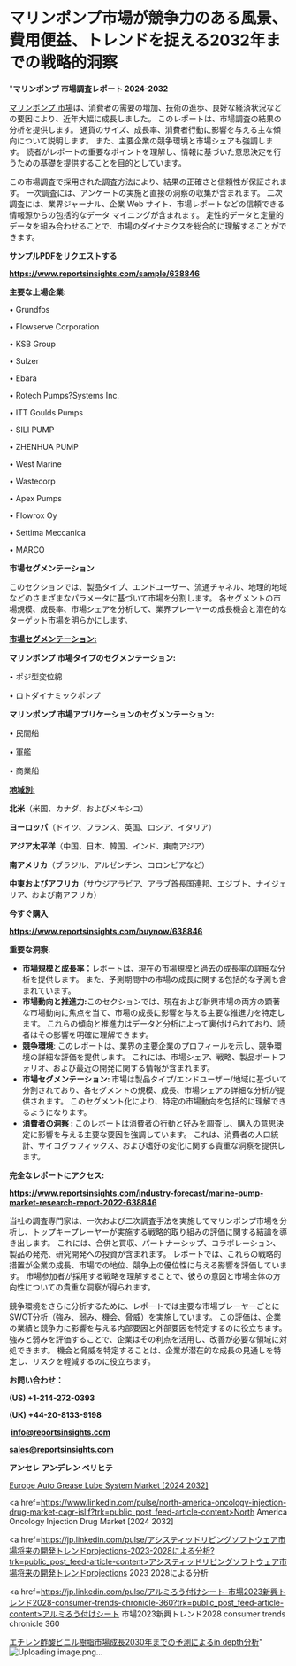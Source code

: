 # マリンポンプ市場が競争力のある風景、費用便益、トレンドを捉える2032年までの戦略的洞察

"<strong>マリンポンプ 市場調査レポート 2024-2032</strong>

<a href=https://www.reportsinsights.com/sample/638846>マリンポンプ 市場</a>は、消費者の需要の増加、技術の進歩、良好な経済状況などの要因により、近年大幅に成長しました。 このレポートは、市場調査の結果の分析を提供します。 通貨のサイズ、成長率、消費者行動に影響を与える主な傾向について説明します。 また、主要企業の競争環境と市場シェアも強調します。 読者がレポートの重要なポイントを理解し、情報に基づいた意思決定を行うための基礎を提供することを目的としています。

この市場調査で採用された調査方法により、結果の正確さと信頼性が保証されます。 一次調査には、アンケートの実施と直接の洞察の収集が含まれます。 二次調査には、業界ジャーナル、企業 Web サイト、市場レポートなどの信頼できる情報源からの包括的なデータ マイニングが含まれます。 定性的データと定量的データを組み合わせることで、市場のダイナミクスを総合的に理解することができます。

<strong><b>サンプルPDFをリクエストする</b></strong>

<a href=https://www.reportsinsights.com/sample/638846><strong><u>https://www.reportsinsights.com/sample/638846</u></strong></a>

<strong>主要な上場企業:</strong>

• Grundfos

• Flowserve Corporation

• KSB Group

• Sulzer

• Ebara

• Rotech Pumps?Systems Inc.

• ITT Goulds Pumps

• SILI PUMP

• ZHENHUA PUMP

• West Marine

• Wastecorp

• Apex Pumps

• Flowrox Oy

• Settima Meccanica

• MARCO

<strong>市場セグメンテーション</strong>

このセクションでは、製品タイプ、エンドユーザー、流通チャネル、地理的地域などのさまざまなパラメータに基づいて市場を分割します。 各セグメントの市場規模、成長率、市場シェアを分析して、業界プレーヤーの成長機会と潜在的なターゲット市場を明らかにします。

<strong><u>市場セグメンテーション</u></strong><strong><u>:</u></strong>

<strong>マリンポンプ 市場タイプのセグメンテーション:</strong>

• ポジ型変位綿

• ロトダイナミックポンプ

<strong>マリンポンプ 市場アプリケーションのセグメンテーション:</strong>

• 民間船

• 軍艦

• 商業船

<strong><u>地域別</u></strong><strong><u>:</u></strong>

<strong>北米</strong>（米国、カナダ、およびメキシコ）

<strong>ヨーロッパ</strong>（ドイツ、フランス、英国、ロシア、イタリア）

<strong>アジア太平洋</strong>（中国、日本、韓国、インド、東南アジア）

<strong>南アメリカ</strong>（ブラジル、アルゼンチン、コロンビアなど）

<strong>中東およびアフリカ</strong>（サウジアラビア、アラブ首長国連邦、エジプト、ナイジェリア、および南アフリカ）

<strong>今すぐ購入</strong>

<a href=https://www.reportsinsights.com/buynow/638846><strong><u>https://www.reportsinsights.com/buynow/638846</u></strong></a>

<strong>重要な洞察:</strong>
<ul>
  <li><strong>市場規模と成長率：</strong>レポートは、現在の市場規模と過去の成長率の詳細な分析を提供します。 また、予測期間中の市場の成長に関する包括的な予測も含まれています。</li>
  <li><strong>市場動向と推進力:</strong>このセクションでは、現在および新興市場の両方の顕著な市場動向に焦点を当て、市場の成長に影響を与える主要な推進力を特定します。 これらの傾向と推進力はデータと分析によって裏付けられており、読者はその影響を明確に理解できます。</li>
  <li><strong>競争環境</strong>: このレポートは、業界の主要企業のプロフィールを示し、競争環境の詳細な評価を提供します。 これには、市場シェア、戦略、製品ポートフォリオ、および最近の開発に関する情報が含まれます。</li>
  <li><strong>市場セグメンテーション: </strong>市場は製品タイプ/エンドユーザー/地域に基づいて分割されており、各セグメントの規模、成長、市場シェアの詳細な分析が提供されます。 このセグメント化により、特定の市場動向を包括的に理解できるようになります。</li>
  <li><strong>消費者の洞察 : </strong>このレポートは消費者の行動と好みを調査し、購入の意思決定に影響を与える主要な要因を強調しています。 これは、消費者の人口統計、サイコグラフィックス、および嗜好の変化に関する貴重な洞察を提供します。</li>
</ul>
<strong>完全なレポートにアクセス:</strong>

<a href=https://www.reportsinsights.com/industry-forecast/marine-pump-market-research-report-2022-638846><strong><u><b>https://www.reportsinsights.com/industry-forecast/marine-pump-market-research-report-2022-638846</b></u></strong></a>

当社の調査専門家は、一次および二次調査手法を実施してマリンポンプ市場を分析し、トップキープレーヤーが実施する戦略的取り組みの評価に関する結論を導き出します。 これには、合併と買収、パートナーシップ、コラボレーション、製品の発売、研究開発への投資が含まれます。 レポートでは、これらの戦略的措置が企業の成長、市場での地位、競争上の優位性に与える影響を評価しています。 市場参加者が採用する戦略を理解することで、彼らの意図と市場全体の方向性についての貴重な洞察が得られます。

競争環境をさらに分析するために、レポートでは主要な市場プレーヤーごとにSWOT分析（強み、弱み、機会、脅威）を実施しています。 この評価は、企業の業績と競争力に影響を与える内部要因と外部要因を特定するのに役立ちます。 強みと弱みを評価することで、企業はその利点を活用し、改善が必要な領域に対処できます。 機会と脅威を特定することは、企業が潜在的な成長の見通しを特定し、リスクを軽減するのに役立ちます。

<strong>お問い合わせ：</strong>

<strong>(US) +1-214-272-0393</strong>

<strong>(UK) +44-20-8133-9198</strong>

<strong> </strong><a href=info@reportsinsights.com><strong><u>info@reportsinsights.com</u></strong></a>

<a href=sales@reportsinsights.com><strong><u>sales@reportsinsights.com</u></strong></a>

<strong>アンセレ アンデレン ベリヒテ</strong>

<a href=https://www.linkedin.com/pulse/europe-auto-grease-lube-system-market-cagr-key-jk9hf/>Europe Auto Grease Lube System Market [2024 2032]</a>

<a href=https://www.linkedin.com/pulse/north-america-oncology-injection-drug-market-cagr-isllf?trk=public_post_feed-article-content>North America Oncology Injection Drug Market [2024 2032]</a>

<a href=https://jp.linkedin.com/pulse/アシスティッドリビングソフトウェア市場将来の開発トレンドprojections-2023-2028による分析?trk=public_post_feed-article-content>アシスティッドリビングソフトウェア市場将来の開発トレンドprojections 2023 2028による分析</a>

<a href=https://jp.linkedin.com/pulse/アルミろう付けシート-市場2023新興トレンド2028-consumer-trends-chronicle-360?trk=public_post_feed-article-content>アルミろう付けシート 市場2023新興トレンド2028 consumer trends chronicle 360</a>

<a href=https://www.linkedin.com/pulse/エチレン酢酸ビニル樹脂市場成長2030年までの予測によるin-depth分析-reports-insights-expert-chysf/>エチレン酢酸ビニル樹脂市場成長2030年までの予測によるin depth分析</a>"
![Uploading image.png…]()
